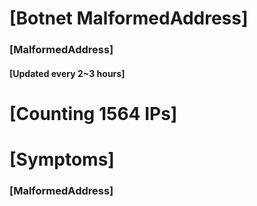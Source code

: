 # [Botnet MalformedAddress]
### [MalformedAddress]
#### [Updated every 2~3 hours]

# [Counting 1564 IPs]

# [Symptoms] 
###   [MalformedAddress]
